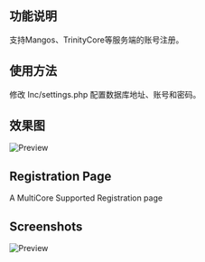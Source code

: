 ## 功能说明
支持Mangos、TrinityCore等服务端的账号注册。

## 使用方法
修改 Inc/settings.php 配置数据库地址、账号和密码。

## 效果图
![Preview](https://puu.sh/xwIms/233d6cc51f.jpg)

## Registration Page
A MultiCore Supported Registration page

## Screenshots
![Preview](https://puu.sh/xwIms/233d6cc51f.jpg)
